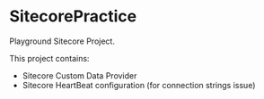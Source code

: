 # SitecorePractice
Playground Sitecore Project.

This project contains:
* Sitecore Custom Data Provider
* Sitecore HeartBeat configuration (for connection strings issue)
